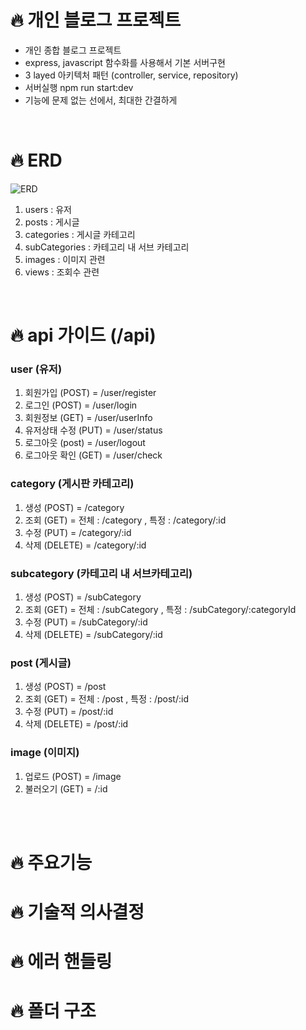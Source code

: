 # 🔥 개인 블로그 프로젝트

- 개인 종합 블로그 프로젝트
- express, javascript 함수화를 사용해서 기본 서버구현
- 3 layed 아키텍처 패턴 (controller, service, repository)
- 서버실행 npm run start:dev
- 기능에 문제 없는 선에서, 최대한 간결하게

<br>

# 🔥 ERD

![ERD](https://)

1. users : 유저
2. posts : 게시글
3. categories : 게시글 카테고리
4. subCategories : 카테고리 내 서브 카테고리
5. images : 이미지 관련
6. views : 조회수 관련

<br>

# 🔥 api 가이드 (/api)

### user (유저)

1. 회원가입 (POST) = /user/register
2. 로그인 (POST) = /user/login
3. 회원정보 (GET) = /user/userInfo
4. 유저상태 수정 (PUT) = /user/status
5. 로그아웃 (post) = /user/logout
6. 로그아웃 확인 (GET) = /user/check

### category (게시판 카테고리)

1. 생성 (POST) = /category
2. 조회 (GET) = 전체 : /category , 특정 : /category/:id
3. 수정 (PUT) = /category/:id
4. 삭제 (DELETE) = /category/:id

### subcategory (카테고리 내 서브카테고리)

1. 생성 (POST) = /subCategory
2. 조회 (GET) = 전체 : /subCategory , 특정 : /subCategory/:categoryId
3. 수정 (PUT) = /subCategory/:id
4. 삭제 (DELETE) = /subCategory/:id

### post (게시글)

1. 생성 (POST) = /post
2. 조회 (GET) = 전체 : /post , 특정 : /post/:id
3. 수정 (PUT) = /post/:id
4. 삭제 (DELETE) = /post/:id

### image (이미지)

1. 업로드 (POST) = /image
2. 불러오기 (GET) = /:id

<br>

<br>

# 🔥 주요기능

# 🔥 기술적 의사결정

# 🔥 에러 핸들링

# 🔥 폴더 구조
